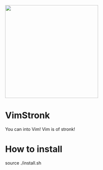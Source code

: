 <img src="https://upload.wikimedia.org/wikipedia/commons/thumb/9/9f/Vimlogo.svg/1200px-Vimlogo.svg.png" height="300"/>

# VimStronk
You can into Vim! Vim is of stronk!

# How to install
source ./install.sh
